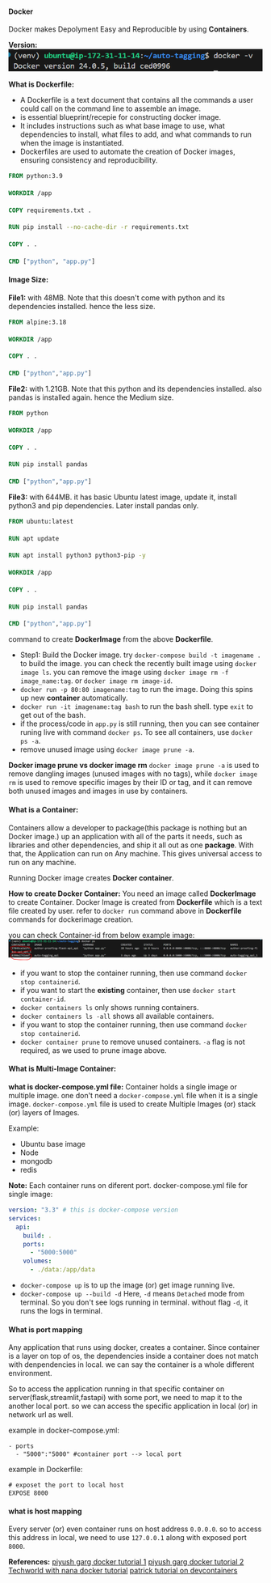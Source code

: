 #### Docker

Docker makes Depolyment Easy and Reproducible by using **Containers**.

**Version:**
![alt text](image-1.png)

**What is Dockerfile:**
- A Dockerfile is a text document that contains all the commands a user could call on the command line to assemble an image.
- is essential blueprint/recepie for constructing docker image.
- It includes instructions such as what base image to use, what dependencies to install, what files to add, and what commands to run when the image is instantiated.
- Dockerfiles are used to automate the creation of Docker images, ensuring consistency and reproducibility.

```Dockerfile
FROM python:3.9

WORKDIR /app

COPY requirements.txt .

RUN pip install --no-cache-dir -r requirements.txt

COPY . .

CMD ["python", "app.py"]
```

#### Image Size:
**File1:** 
with 48MB. Note that this doesn't come with python and its dependencies installed. hence the less size. 
```Dockerfile
FROM alpine:3.18

WORKDIR /app

COPY . .

CMD ["python","app.py"]
```

**File2:** 
with 1.21GB. Note that this python and its dependencies installed. also pandas is installed again. hence the Medium size. 
```Dockerfile
FROM python

WORKDIR /app

COPY . .

RUN pip install pandas

CMD ["python","app.py"]
```

**File3:**
with 644MB. it has basic Ubuntu latest image, update it, install python3 and pip dependencies. Later install pandas only.

```Dockerfile
FROM ubuntu:latest

RUN apt update

RUN apt install python3 python3-pip -y

WORKDIR /app

COPY . .

RUN pip install pandas

CMD ["python","app.py"]
```

command to create **DockerImage** from the above **Dockerfile**.

- Step1: Build the Docker image.
try `docker-compose build -t imagename .` to build the image. 
you can check the recently built image using `docker image ls`. 
you can remove the image using `docker image rm -f image_name:tag`. or `docker image rm image-id`.
- `docker run -p 80:80 imagename:tag` to run the image. Doing this spins up new **container** automatically.
- `docker run -it imagename:tag bash` to run the bash shell. type `exit` to get out of the bash.
- if the process/code in `app.py` is still running, then you can see container runing live with command `docker ps`. To see all containers, use `docker ps -a`.
- remove unused image using `docker image prune -a`.

**Docker image prune vs docker image rm**
 `docker image prune -a` is used to remove dangling images (unused images with no tags), while `docker image rm` is used to remove specific images by their ID or tag, and it can remove both unused images and images in use by containers. 


#### What is a Container:
Containers allow a developer to package(this package is nothing but an Docker image.) up an application with all of the parts it needs, such as libraries and other dependencies, and ship it all out as one **package**. With that, the Application can run on Any machine. This gives universal access to run on any machine.

Running Docker image creates **Docker container**.

**How to create Docker Container:**
You need an image called **DockerImage** to create Container. Docker Image is created from **Dockerfile** which is a text file created by user. refer to `docker run` command above in **Dockerfile** commands for dockerimage creation.

you can check Container-id from below example image:
![alt text](image.png)

- if you want to stop the container running, then use command `docker stop containerid`.
- if you want to start the **existing** container, then use `docker start container-id`.
- `docker containers ls` only shows running containers.
- `docker containers ls -all` shows all available containers.
- if you want to stop the container running, then use command `docker stop containerid`.
- `docker container prune` to remove unused containers. `-a` flag is not required, as we used to prune image above.

#### What is Multi-Image Container:
**what is docker-compose.yml file:**
Container holds a single image or multiple image. one don't need a `docker-compose.yml` file when it is a single image. `docker-compose.yml` file is used to create Multiple Images (or) stack (or) layers of Images.

Example:
- Ubuntu base image
- Node
- mongodb
- redis

**Note:** Each container runs on diferent port.
docker-compose.yml file for single image:

```yaml
version: "3.3" # this is docker-compose version
services:
  api:
    build: .
    ports:
      - "5000:5000"
    volumes:
      - ./data:/app/data
```


- `docker-compose up` is to up the image (or) get image running live.
- `docker-compose up --build -d` Here, `-d` means `Detached` mode from terminal. So you don't see logs running in terminal. without flag `-d`, it runs the logs in terminal.

#### What is port mapping
Any application that runs using docker, creates a container. Since container is a layer on top of os, the dependencies inside a container does not match with denpendencies in local. we can say the container is a whole different environment. 

So to access the application running in that specific container on server(flask,streamlit,fastapi) with some port, we need to map it to the another local port. so we can access the specific application in local (or) in network url as well.

example in docker-compose.yml: 
```
- ports
  - "5000":"5000" #container port --> local port
```

example in Dockerfile:
```
# exposet the port to local host
EXPOSE 8000
```


#### what is host mapping
Every server (or) even container runs on host address `0.0.0.0`. so to access this address in local, we need to use `127.0.0.1` along with exposed port `8000`.


**References:**
[piyush garg docker tutorial 1](https://www.youtube.com/watch?v=31k6AtW-b3Y)
[piyush garg docker tutorial 2](https://www.youtube.com/watch?v=xPT8mXa-sJg)
[Techworld with nana docker tutorial](https://www.youtube.com/watch?v=3c-iBn73dDE)
[patrick tutorial on devcontainers](https://www.youtube.com/watch?v=0H2miBK_gAk)


